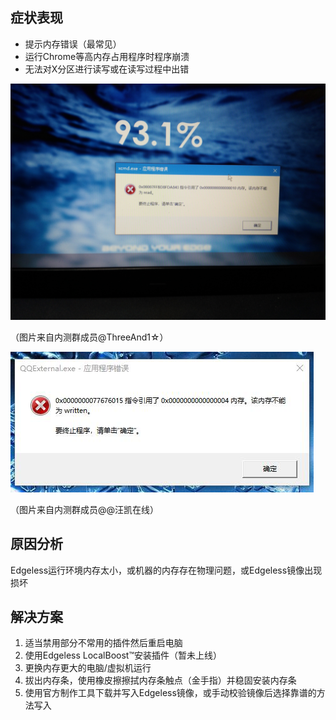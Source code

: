 ## 症状表现
* 提示内存错误（最常见）
* 运行Chrome等高内存占用程序时程序崩溃
* 无法对X分区进行读写或在读写过程中出错

![](../images/QQpic20191221164750.jpg)

（图片来自内测群成员@ThreeAnd1☆）

![](../images/QQpic20191221164959.jpg)

（图片来自内测群成员@@汪凯在线）

## 原因分析
Edgeless运行环境内存太小，或机器的内存存在物理问题，或Edgeless镜像出现损坏

## 解决方案
1. 适当禁用部分不常用的插件然后重启电脑
2. 使用Edgeless LocalBoost™安装插件（暂未上线）
2. 更换内存更大的电脑/虚拟机运行
3. 拔出内存条，使用橡皮擦擦拭内存条触点（金手指）并稳固安装内存条
4. 使用官方制作工具下载并写入Edgeless镜像，或手动校验镜像后选择靠谱的方法写入